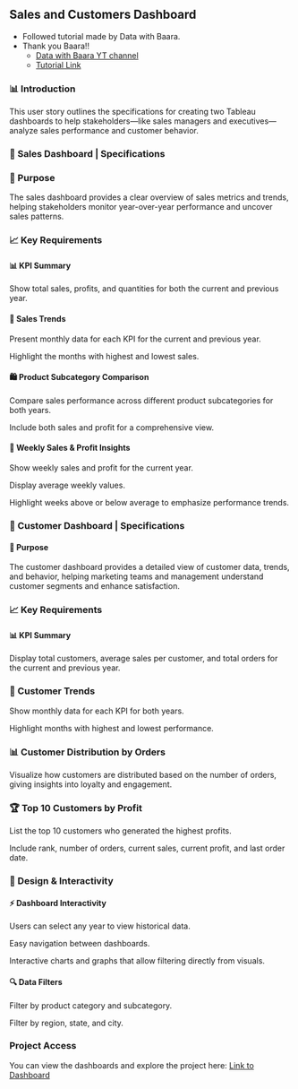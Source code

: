 ## Sales and Customers Dashboard
- Followed tutorial made by Data with Baara.
- Thank you Baara!!
  - [Data with Baara YT channel](https://www.youtube.com/@DataWithBaraa)
  - [Tutorial Link](https://youtu.be/dahrmqT5GD4?si=hcyBc7K9qYGZbDTY)

### 📊 Introduction

This user story outlines the specifications for creating two Tableau dashboards to help stakeholders—like sales managers and executives—analyze sales performance and customer behavior.

### 💼 Sales Dashboard | Specifications

### 🎯 Purpose
The sales dashboard provides a clear overview of sales metrics and trends, helping stakeholders monitor year-over-year performance and uncover sales patterns.

### 📈 Key Requirements

#### 📊 KPI Summary

Show total sales, profits, and quantities for both the current and previous year.

#### 📅 Sales Trends

Present monthly data for each KPI for the current and previous year.

Highlight the months with highest and lowest sales.

#### 🛍️ Product Subcategory Comparison

Compare sales performance across different product subcategories for both years.

Include both sales and profit for a comprehensive view.

#### 📆 Weekly Sales & Profit Insights

Show weekly sales and profit for the current year.

Display average weekly values.

Highlight weeks above or below average to emphasize performance trends.

### 👥 Customer Dashboard | Specifications

#### 🎯 Purpose
The customer dashboard provides a detailed view of customer data, trends, and behavior, helping marketing teams and management understand customer segments and enhance satisfaction.

### 📈 Key Requirements

#### 📊 KPI Summary

Display total customers, average sales per customer, and total orders for the current and previous year.

### 📅 Customer Trends

Show monthly data for each KPI for both years.

Highlight months with highest and lowest performance.

### 📊 Customer Distribution by Orders

Visualize how customers are distributed based on the number of orders, giving insights into loyalty and engagement.

### 🏆 Top 10 Customers by Profit

List the top 10 customers who generated the highest profits.

Include rank, number of orders, current sales, current profit, and last order date.

### 🎨 Design & Interactivity

#### ⚡ Dashboard Interactivity

Users can select any year to view historical data.

Easy navigation between dashboards.

Interactive charts and graphs that allow filtering directly from visuals.

#### 🔍 Data Filters

Filter by product category and subcategory.

Filter by region, state, and city.


### Project Access
You can view the dashboards and explore the project here:
[Link to Dashboard](https://public.tableau.com/views/CustomerDashboard_17591957537090/CustomerDashboard?:language=en-US&:sid=&:redirect=auth&:display_count=n&:origin=viz_share_link)
